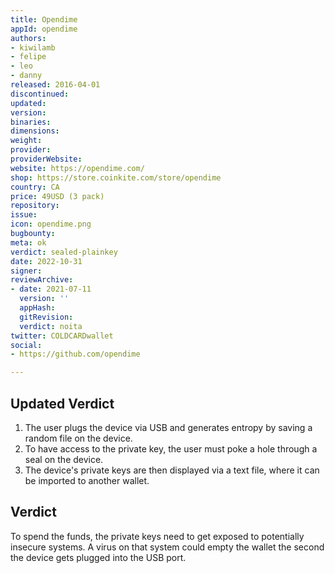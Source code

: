 ```yaml
---
title: Opendime
appId: opendime
authors:
- kiwilamb
- felipe
- leo
- danny
released: 2016-04-01
discontinued: 
updated: 
version: 
binaries: 
dimensions: 
weight: 
provider: 
providerWebsite: 
website: https://opendime.com/
shop: https://store.coinkite.com/store/opendime
country: CA
price: 49USD (3 pack)
repository: 
issue: 
icon: opendime.png
bugbounty: 
meta: ok
verdict: sealed-plainkey
date: 2022-10-31
signer: 
reviewArchive:
- date: 2021-07-11
  version: ''
  appHash: 
  gitRevision: 
  verdict: noita
twitter: COLDCARDwallet
social:
- https://github.com/opendime

---
```


## Updated Verdict 

1. The user plugs the device via USB and generates entropy by saving a random file on the device.
2. To have access to the private key, the user must poke a hole through a seal on the device.
3. The device's private keys are then displayed via a text file, where it can be imported to another wallet.

## Verdict

To spend the funds, the private keys need to get exposed to potentially insecure
systems. A virus on that system could empty the wallet the second the device
gets plugged into the USB port.
